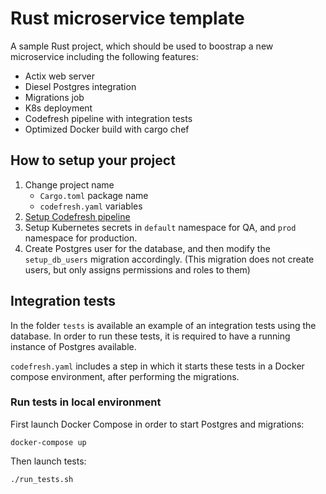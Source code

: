 
# Rust microservice template

A sample Rust project, which should be used to boostrap a new microservice including the following features:

- Actix web server
- Diesel Postgres integration
- Migrations job
- K8s deployment
- Codefresh pipeline with integration tests
- Optimized Docker build with cargo chef

## How to setup your project

1. Change project name
    - `Cargo.toml` package name
    - `codefresh.yaml` variables
2. [Setup Codefresh pipeline](https://instapartners.atlassian.net/wiki/spaces/PP/pages/1350402769/New+Codefresh+Pipeline)
3. Setup Kubernetes secrets in `default` namespace for QA, and `prod` namespace for production.
4. Create Postgres user for the database, and then modify the `setup_db_users` migration accordingly. (This migration does not create users, but only assigns permissions and roles to them)

## Integration tests

In the folder `tests` is available an example of an integration tests using the database. In order to run these tests, it is required to have a running instance of Postgres available.

`codefresh.yaml` includes a step in which it starts these tests in a Docker compose environment, after performing the migrations.


### Run tests in local environment

First launch Docker Compose in order to start Postgres and migrations:
```
docker-compose up
```

Then launch tests:
```
./run_tests.sh
```
